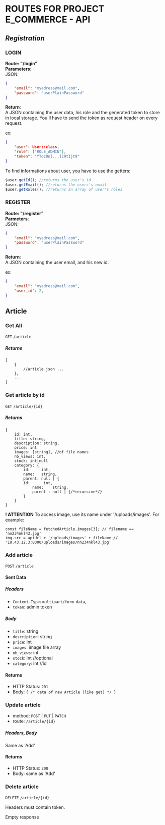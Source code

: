 # ROUTES FOR PROJECT E_COMMERCE - API

## *Registration*

### LOGIN

**Route: "/login"**<br>
**Parameters**:<br>
JSON:<br>
```json
{
	"email": "myadress@mail.com",
	"password": "userPlainPassword"
}
```

**Return**:<br>
A JSON containing the user data, his role and the generated token to store in local storage.
You'll have to send the token as request header on every request.

ex:
```json
{
	"user": User::class,
	"role": ["ROLE_ADMIN"],
	"token": "YTozOn[...]29tIjt9"
}
```

To find informations about user, you have to use the getters:<br>
```javascript
$user.getId(); //returns the user's id
$user.getEmail(); //returns the users's email
$user.getRoles(); //returns an array of user's roles
```

### REGISTER

**Route: "/register"**<br>
**Parmeters**:<br>
JSON:<br>
```json
{
	"email": "myadress@mail.com",
	"password": "userPlainPassword"
}
```

**Return**:<br>
A JSON containing the user email, and his new id.

ex:
```json
{
	"email": "myadress@mail.com",
	"user_id": 2,
}
```




## Article


### Get All

`GET` `/article`

##### Returns
````
[
	{
		//article json ...
	},
	...
]
````



### Get article by id
`GET` `/article/{id}`

##### Returns
````
{
	id: int,
	title: string,
	description: string,
	price: int
	images: [string], //of file names
	nb_views: int,
	stock: int|null
	category: {
		id: 	int,
		name: 	string,
		parent: null | {
		id: 	 int,
			name: 	 string,
			parent : null | {/*recursive*/}
		}
	}
}
````

**! ATTENTION** To access image, use its name under '/uploads/images'. For example:

````
const fileName = fetchedArticle.images[3]; // filename == 'nn234nkl43.jpg'
img.src = apiUrl + '/uploads/images' + fileName // '10.43.12.3:8000/uploads/images/nn234nkl43.jpg'
````



### Add article
`POST` `/article`

#### Sent Data
##### Headers
 * `Content-Type`: `multipart/form-data`,
 * `token`: admin token

##### Body
 * `title`: string
 * `description`: string
 * `price`: int
 * `images`: image file array
 * `nb_views`: int
 * `stock`: int //optional
 * `category`: int //id
 
#### Returns
 * HTTP Status: `201`
 * Body: `{ /* data of new Article (like get) */ }`



### Update article

* method: `POST` | `PUT` | `PATCH` 
* route: `/article/{id}`

##### Headers, Body

Same as 'Add'

#### Returns

 * HTTP Status: `200`
 * Body: same as 'Add'


### Delete article

`DELETE` `/article/{id}`

Headers must contain token.

Empty response
